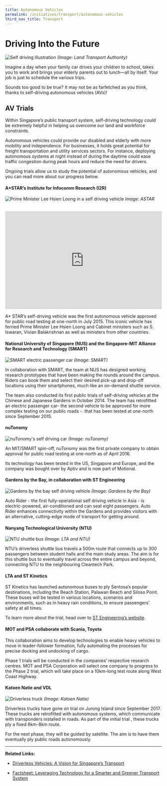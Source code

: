 ```yaml
---
title: Autonomous Vehicles
permalink: /initiatives/transport/autonomous-vehicles
third_nav_title: Transport
---
```


# Driving Into the Future
![Self driving illustration](/images/initiatives/self-driving-vehicle-lta.jpg)
*(Image: Land Transport Authority)*


Imagine a day when your family car drives your children to school, takes you to work and brings your elderly parents out to lunch—all by itself. Your job is just to schedule the various trips.

Sounds too good to be true? It may not be as farfetched as you think, thanks to self-driving autonomous vehicles (AVs)!

## AV Trials

 Within Singapore’s public transport system, self-driving technology could be extremely helpful in helping us overcome our land and workforce constraints.

Autonomous vehicles could provide our disabled and elderly with more mobility and independence. For businesses, it holds great potential for freight transportation and utility services sectors. For instance, deploying autonomous systems at night instead of during the daytime could ease traffic congestion during peak hours and reduce the need for drivers.

Ongoing trials allow us to study the potential of autonomous vehicles, and you can read more about our progress below.

#### A*STAR’s Institute for Infocomm Research (I2R)

![Prime Minister Lee Hsien Loong in a self driving vehicle](/images/initiatives/smart-nation-pm-sdv.jpg)
*Image: ASTAR*
  
<br>
<iframe width="100%" height="315" src="https://www.youtube.com/embed/cUDgTRxP4ks" frameborder="0" allow="accelerometer; autoplay; clipboard-write; encrypted-media; gyroscope; picture-in-picture" allowfullscreen></iframe>

A* STAR’s self-driving vehicle was the first autonomous vehicle approved for public road testing at one-north in July 2015. This iconic vehicle has ferried Prime Minister Lee Hsien Loong and Cabinet ministers such as S. Iswaran, Vivian Balakrishnan as well as ministers from other countries.

#### National University of Singapore (NUS) and the Singapore-MIT Alliance for Research and Technology (SMART)
![SMART electric passenger car](/images/initiatives/smart-nus.jpg)
*(Image: SMART)*

In collaboration with SMART, the team at NUS has designed working research prototypes that have been making the rounds around the campus. Riders can book them and select their desired pick-up and drop-off locations using their smartphones, much like an on-demand shuttle service.

The team also conducted its first public trials of self-driving vehicles at the Chinese and Japanese Gardens in October 2014. The team has retrofitted an electric passenger car- the second vehicle to be approved for more complex testing on our public roads -. that has been tested at one-north since September 2015.

#### nuTonomy
![nuTonomy's self driving car](/images/initiatives/nuTonomy.jpg)
*(Image: nuTonomy)*

An MIT/SMART spin-off, nuTonomy was the first private company to obtain approval for public road testing at one-north as of April 2016.
  
Its technology has been tested in the US, Singapore and Europe, and the company was bought over by Aptiv and is now part of Motional. 
	

#### Gardens by the Bay, in collaboration with ST Engineering
![Gardens by the bay self driving vehicle](/images/initiatives/gbtb-auto-rider-night.jpeg)
*(Image: Gardens by the Bay)*
	
Auto Rider - the first fully-operational self driving vehicle in Asia - is electric-powered, air-conditioned and can seat eight passengers. Auto Rider enhances connectivity within the Gardens and provides visitors with an alternative, cutting-edge mode of transport for getting around.
	

#### Nanyang Technological University (NTU)
![NTU shuttle bus](/images/initiatives/ntu-shuttle-bus.jpeg)
*(Image: LTA and NTU)*

NTU’s driverless shuttle bus travels a 500m route that connects up to 300 passengers between student halls and the main study areas. The aim is for this shuttle bus to eventually travel across the entire campus and beyond, connecting NTU to the neighbouring Cleantech Park.

#### LTA and ST Kinetics
ST Kinetics has launched autonomous buses to ply Sentosa’s popular destinations, including the Beach Station, Palawan Beach and Siloso Point. These buses will be tested in various locations, scenarios and environments, such as in heavy rain conditions, to ensure passengers’ safety at all times.

To learn more about the trial, head over to <a href="https://www.stengg.com/en/innovation/driving-into-the-future-with-autonomous-buses/" target="_blank">ST Engineering’s website</a>.

#### MOT and PSA collaborate with Scania, Toyota
This collaboration aims to develop technologies to enable heavy vehicles to move in leader-follower formation, fully automating the processes for precise docking and undocking of cargo.

Phase 1 trials will be conducted in the companies’ respective research centres. MOT and PSA Corporation will select one company to progress to the Phase 2 trial, which will take place on a 10km-long test route along West Coast Highway.

#### Katoen Natie and VDL
![Driverless truck](/images/initiatives/driverless-truck-r.jpg)
*(Image: Katoen Natie)*

Driverless trucks have gone on trial on Jurong Island since September 2017. These trucks are retrofitted with autonomous systems, which communicate with transponders installed in roads. As part of the initial trial , these trucks ply a fixed 6km-8km route.

For the next phase, they will be guided by satellite. The aim is to have them eventually ply public roads autonomously.

----------
**Related Links:**
	
* <a href="https://www.mot.gov.sg/Transport-Matters/motoring/detail/driverless-vehicles-a-vision-for-singapore-s-transport" target="_blank">Driverless Vehicles: A Vision for Singapore’s Transport</a>

* <a href="https://www.lta.gov.sg/content/ltagov/en/newsroom/2017/3/2/factsheet-leveraging-technology-for-a-smarter-and-greener-transport-system.html" target="_blank">Factsheet: Leveraging Technology for a Smarter and Greener Transport System</a>